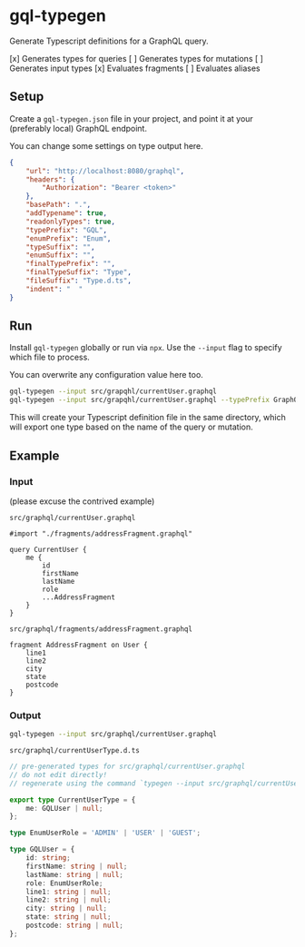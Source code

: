 # gql-typegen

Generate Typescript definitions for a GraphQL query.

[x] Generates types for queries
[ ] Generates types for mutations
[ ] Generates input types
[x] Evaluates fragments
[ ] Evaluates aliases

## Setup

Create a `gql-typegen.json` file in your project, and point it at your (preferably local) GraphQL endpoint.

You can change some settings on type output here.

```json
{
    "url": "http://localhost:8080/graphql",
    "headers": {
        "Authorization": "Bearer <token>"
    },
    "basePath": ".",
    "addTypename": true,
    "readonlyTypes": true,
    "typePrefix": "GQL",
    "enumPrefix": "Enum",
    "typeSuffix": "",
    "enumSuffix": "",
    "finalTypePrefix": "",
    "finalTypeSuffix": "Type",
    "fileSuffix": "Type.d.ts",
    "indent": "  "
}
```

## Run

Install `gql-typegen` globally or run via `npx`. Use the `--input` flag to specify which file to process.

You can overwrite any configuration value here too.

```bash
gql-typegen --input src/grapqhl/currentUser.graphql
gql-typegen --input src/grapqhl/currentUser.graphql --typePrefix GraphQLCurrentUser
```

This will create your Typescript definition file in the same directory, which will export one type based on the name of the query or mutation.

## Example

### Input

(please excuse the contrived example)

`src/graphql/currentUser.graphql`

```gql
#import "./fragments/addressFragment.graphql"

query CurrentUser {
    me {
        id
        firstName
        lastName
        role
        ...AddressFragment
    }
}
```

`src/graphql/fragments/addressFragment.graphql`

```gql
fragment AddressFragment on User {
    line1
    line2
    city
    state
    postcode
}
```

### Output

```bash
gql-typegen --input src/graphql/currentUser.graphql
```

`src/graphql/currentUserType.d.ts`

```ts
// pre-generated types for src/graphql/currentUser.graphql
// do not edit directly!
// regenerate using the command `typegen --input src/graphql/currentUser.graphql`

export type CurrentUserType = {
    me: GQLUser | null;
};

type EnumUserRole = 'ADMIN' | 'USER' | 'GUEST';

type GQLUser = {
    id: string;
    firstName: string | null;
    lastName: string | null;
    role: EnumUserRole;
    line1: string | null;
    line2: string | null;
    city: string | null;
    state: string | null;
    postcode: string | null;
};
```
